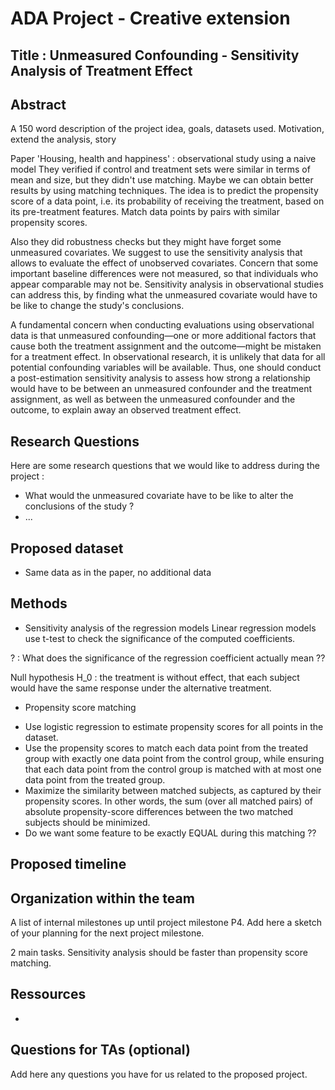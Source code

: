 # ADA Project - Creative extension


## Title : Unmeasured Confounding - Sensitivity Analysis of Treatment Effect 


## Abstract

A 150 word description of the project idea, goals, datasets used. 
Motivation, extend the analysis, story

Paper 'Housing, health and happiness' : observational study using a naive model
They verified if control and treatment sets were similar in terms of mean and size, but they didn't use matching. Maybe we can obtain better results by using matching techniques.
The idea is to predict the propensity score of a data point, i.e. its probability of receiving the treatment, based on its pre-treatment features. Match data points by pairs with similar propensity scores. 

Also they did robustness checks but they might have forget some unmeasured covariates.
We suggest to use the sensitivity analysis that allows to evaluate the effect of unobserved covariates.
Concern that some important baseline differences were not measured, so that individuals who appear comparable may not be. Sensitivity analysis in observational studies can address this, by finding what the unmeasured covariate would have to be like to change the study's conclusions.

A fundamental concern when conducting evaluations using observational data is that unmeasured confounding—one or more additional factors that cause both the treatment
assignment and the outcome—might be mistaken for a treatment effect. In observational research, it is unlikely that data for all potential confounding variables will be available. Thus, one should conduct a post-estimation sensitivity analysis to assess how strong a relationship would have to be between an unmeasured confounder and the treatment assignment, as well as between the unmeasured confounder and the outcome, to explain away an observed treatment effect.


## Research Questions

Here are some research questions that we would like to address during the project :
* What would the unmeasured covariate have to be like to alter the conclusions of the study ?
* ...

## Proposed dataset

* Same data as in the paper, no additional data


## Methods

* Sensitivity analysis of the regression models
Linear regression models use t-test to check the significance of the computed coefficients.

? : What does the significance of the regression coefficient actually mean ??

Null hypothesis H_0 : the treatment is without effect, that each subject would have the same response under the
alternative treatment.


* Propensity score matching
- Use logistic regression to estimate propensity scores for all points in the dataset.
- Use the propensity scores to match each data point from the treated group with exactly one data point from the control group, while ensuring that each data point from the control group is matched with at most one data point from the treated group.
- Maximize the similarity between matched subjects, as captured by their propensity scores. In other words, the sum (over all matched pairs) of absolute propensity-score differences between the two matched subjects should be minimized.
- Do we want some feature to be exactly EQUAL during this matching ??


## Proposed timeline




## Organization within the team

A list of internal milestones up until project milestone P4. 
Add here a sketch of your planning for the next project milestone.

2 main tasks. Sensitivity analysis should be faster than propensity score matching.


## Ressources

* 

## Questions for TAs (optional)

Add here any questions you have for us related to the proposed project.
